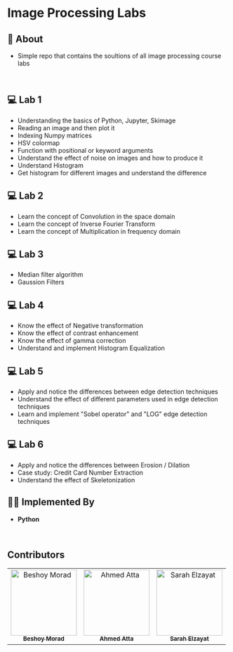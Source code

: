 # Image Processing Labs

## 📙 About

- Simple repo that contains the soultions of all image processing course labs

<br>

## 💻 Lab 1

- Understanding the basics of Python, Jupyter, Skimage
- Reading an image and then plot it
- Indexing Numpy matrices
- HSV colormap
- Function with positional or keyword arguments
- Understand the effect of noise on images and how to produce it
- Understand Histogram
- Get histogram for different images and understand the difference

## 💻 Lab 2

- Learn the concept of Convolution in the space domain
- Learn the concept of Inverse Fourier Transform
- Learn the concept of Multiplication in frequency domain

## 💻 Lab 3

- Median filter algorithm
- Gaussion Filters

## 💻 Lab 4

- Know the effect of Negative transformation
- Know the effect of contrast enhancement
- Know the effect of gamma correction
- Understand and implement Histogram Equalization

## 💻 Lab 5

- Apply and notice the differences between edge detection techniques
- Understand the effect of different parameters used in edge detection techniques
- Learn and implement "Sobel operator" and "LOG" edge detection techniques

## 💻 Lab 6

- Apply and notice the differences between Erosion / Dilation
- Case study: Credit Card Number Extraction
- Understand the effect of Skeletonization

## 👨‍💻 Implemented By

- **Python**

<br>

## Contributors

<table>
  <tr>
	  <td align="center">
    <a href="https://github.com/BeshoyMorad" target="_black">
    <img src="https://avatars.githubusercontent.com/u/82404564?v=4" width="150px;" alt="Beshoy Morad"/>
    <br />
    <sub><b>Beshoy Morad</b></sub></a>
    </td>
    <td align="center">
    <a href="https://github.com/Ahmed-ata112" target="_black">
    <img src="https://avatars.githubusercontent.com/u/72627749?v=4" width="150px;" alt="Ahmed Atta"/>
    <br />
    <sub><b>Ahmed Atta</b></sub></a>
    </td>
    <td align="center">
    <a href="https://github.com/SarahElzayat" target="_black">
    <img src="https://avatars.githubusercontent.com/u/76779284?v=4" width="150px;" alt="Sarah Elzayat"/>
    <br />
    <sub><b>Sarah Elzayat</b></sub></a>
    </td>
  </tr>
 </table>
